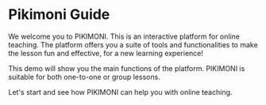 # Pikimoni Guide

We welcome you to PIKIMONI. This is an interactive platform for online teaching. The platform offers you a suite of tools and functionalities to make the lesson fun and effective, for a new learning experience!

This demo will show you the main functions of the platform. PIKIMONI is suitable for both one-to-one or group lessons.

Let's start and see how PIKIMONI can help you with online teaching.
